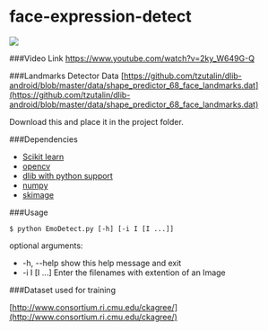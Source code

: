 # face-expression-detect

![ ](http://adithyaselv.com/assets/images/face-ex-det.png  "expression detect")

###Video Link
https://www.youtube.com/watch?v=2ky_W649G-Q 

###Landmarks Detector Data
[https://github.com/tzutalin/dlib-android/blob/master/data/shape_predictor_68_face_landmarks.dat](https://github.com/tzutalin/dlib-android/blob/master/data/shape_predictor_68_face_landmarks.dat)

Download this and place it in the project folder.

###Dependencies

* [Scikit learn]()
* [opencv]()
* [dlib with python support]()
* [numpy]()
* [skimage]()

###Usage

` $ python EmoDetect.py [-h] [-i I [I ...]] `

optional arguments:
 *  -h, --help    show this help message and exit
 *  -i I [I ...]  Enter the filenames with extention of an Image

###Dataset used for training

[http://www.consortium.ri.cmu.edu/ckagree/](http://www.consortium.ri.cmu.edu/ckagree/)
